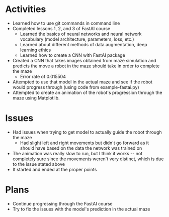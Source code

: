 # Activities

* Learned how to use git commands in command line
* Completed lessons 1, 2, and 3 of FastAI course
  * Learned the basics of neural networks and neural network vocabulary (model architecture, parameters, loss, etc.)
  * Learned about different methods of data augmentation, deep learning ethics
  * Learned how to create a CNN with FastAI package
* Created a CNN that takes images obtained from maze simulation and predicts the move a robot in the maze should take in order to complete the maze
  * Error rate of 0.015504
* Attempted to use that model in the actual maze and see if the robot would progress through (using code from example-fastai.py)
* Attempted to create an animation of the robot's progression through the maze using Matplotlib.

# Issues

* Had issues when trying to get model to actually guide the robot through the maze
  * Had slight left and right movements but didn't go forward as it should have based on the data the network was trained on
* The animation was really slow to run, but I think it works -- not completely sure since the movements weren't very distinct, which is due to the issue stated above
 * It started and ended at the proper points

# Plans

* Continue progressing through the FastAI course
* Try to fix the issues with the model's prediction in the actual maze

